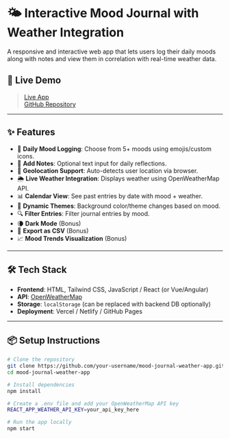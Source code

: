 # 🌤️ Interactive Mood Journal with Weather Integration

A responsive and interactive web app that lets users log their daily moods along with notes and view them in correlation with real-time weather data.

## 🚀 Live Demo

> [Live App](https://your-vercel-netlify-github-link.com)  
> [GitHub Repository](https://github.com/your-username/mood-journal-weather-app)

---

## ✨ Features

- 📅 **Daily Mood Logging**: Choose from 5+ moods using emojis/custom icons.
- 📝 **Add Notes**: Optional text input for daily reflections.
- 📍 **Geolocation Support**: Auto-detects user location via browser.
- 🌦️ **Live Weather Integration**: Displays weather using OpenWeatherMap API.
- 📊 **Calendar View**: See past entries by date with mood + weather.
- 🎨 **Dynamic Themes**: Background color/theme changes based on mood.
- 🔍 **Filter Entries**: Filter journal entries by mood.
- 🌘 **Dark Mode** (Bonus)
- 📁 **Export as CSV** (Bonus)
- 📈 **Mood Trends Visualization** (Bonus)

---

## 🛠️ Tech Stack

- **Frontend**: HTML, Tailwind CSS, JavaScript / React (or Vue/Angular)
- **API**: [OpenWeatherMap](https://openweathermap.org/api)
- **Storage**: `localStorage` (can be replaced with backend DB optionally)
- **Deployment**: Vercel / Netlify / GitHub Pages

---

## 📦 Setup Instructions

```bash
# Clone the repository
git clone https://github.com/your-username/mood-journal-weather-app.git
cd mood-journal-weather-app

# Install dependencies
npm install

# Create a .env file and add your OpenWeatherMap API key
REACT_APP_WEATHER_API_KEY=your_api_key_here

# Run the app locally
npm start
